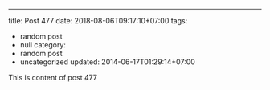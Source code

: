 ---
title: Post 477
date: 2018-08-06T09:17:10+07:00
tags:
  - random post
  - null
category:
  - random post
  - uncategorized
updated: 2014-06-17T01:29:14+07:00

This is content of post 477